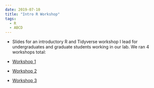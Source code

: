 ```yaml
---
date: 2019-07-10
title: "Intro R Workshop"
tags:
  - R
  - ABCD
---
```


* Slides for an introductory R and Tidyverse workshop I lead for undergraduates and graduate students working in our lab. We ran 4 workshops total:

 * [Workshop 1](https://docs.google.com/presentation/d/1Oeq8iYvr7tOzi3zReJiNiss9iT3ndA3bv2DEhGEwZcQ/edit?usp=sharing)
 * [Workshop 2](https://docs.google.com/presentation/d/12xRbyYcthcle-Td6uL9qzzjI5WkWSfozh7iaXQNFmoE/edit?usp=sharing)
 * [Workshop 3](https://docs.google.com/presentation/d/12LMslY_fMwQ6A5h3vJ2SnOmPThfJwuNvANsT0F3EtMs/edit?usp=sharing)